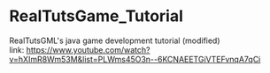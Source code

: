 # RealTutsGame_Tutorial
RealTutsGML's java game development tutorial (modified)
<br />
link: https://www.youtube.com/watch?v=hXImR8Wm53M&list=PLWms45O3n--6KCNAEETGiVTEFvnqA7qCi
